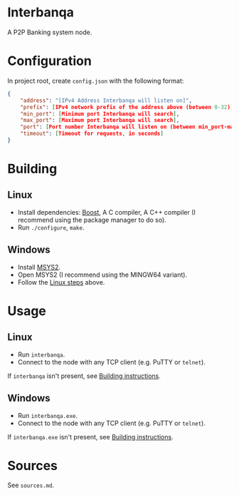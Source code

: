 # Interbanqa

A P2P Banking system node.

# Configuration

In project root, create `config.json` with the following format:

```json
{
	"address": "[IPv4 Address Interbanqa will listen on]",
	"prefix": [IPv4 network prefix of the address above (between 0-32)],
	"min_port": [Minimum port Interbanqa will search],
	"max_port": [Maximum port Interbanqa will search],
	"port": [Port number Interbanqa will listen on (between min_port-max_port)],
	"timeout": [Timeout for requests, in seconds]
}
```

# Building

## Linux <a id='building-linux'></a>

+	Install dependencies: [Boost](https://www.boost.org/), A C compiler, A C++ compiler (I recommend using the package manager to do so).
+	Run `./configure`, `make`.

## Windows <a id='building-windows'></a>

+	Install [MSYS2](https://www.msys2.org/).
+	Open MSYS2 (I recommend using the MINGW64 variant).
+	Follow the [Linux steps](#building-linux) above.

# Usage

## Linux

+	Run `interbanqa`.
+	Connect to the node with any TCP client (e.g. PuTTY or `telnet`).

If `interbanqa` isn't present, see [Building instructions](#building-linux).

## Windows

+	Run `interbanqa.exe`.
+	Connect to the node with any TCP client (e.g. PuTTY or `telnet`).

If `interbanqa.exe` isn't present, see [Building instructions](#building-windows).

# Sources

See `sources.md`.
